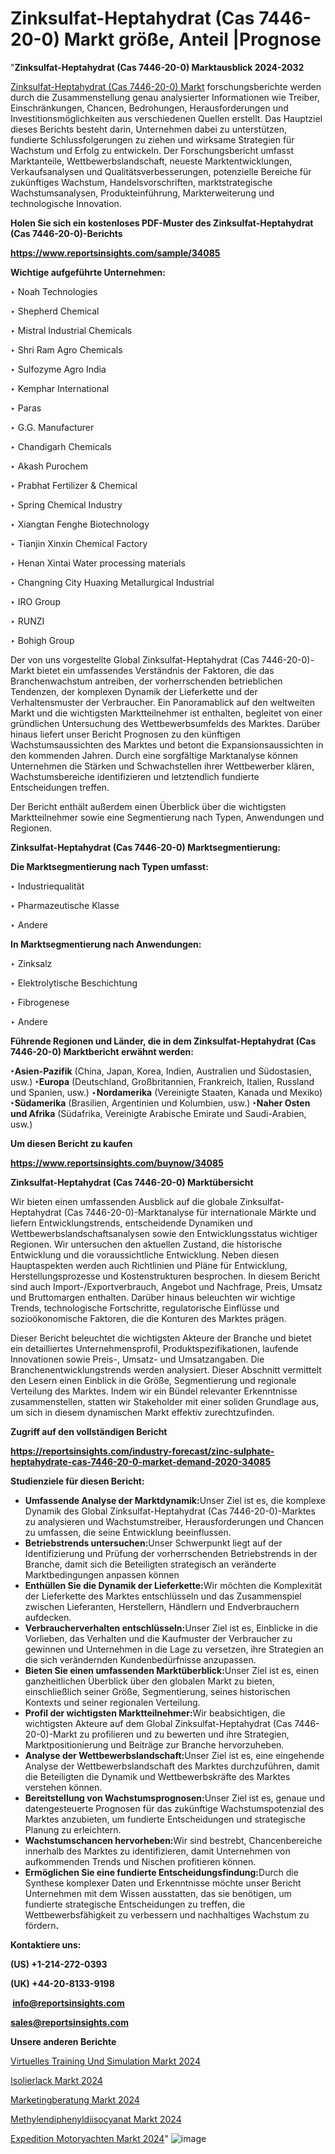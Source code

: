 # Zinksulfat-Heptahydrat (Cas 7446-20-0) Markt größe, Anteil |Prognose

"<strong><b>Zinksulfat-Heptahydrat (Cas 7446-20-0) Marktausblick 2024-2032</b></strong>

<a href=https://www.reportsinsights.com/sample/34085>Zinksulfat-Heptahydrat (Cas 7446-20-0) Markt</a> forschungsberichte werden durch die Zusammenstellung genau analysierter Informationen wie Treiber, Einschränkungen, Chancen, Bedrohungen, Herausforderungen und Investitionsmöglichkeiten aus verschiedenen Quellen erstellt. Das Hauptziel dieses Berichts besteht darin, Unternehmen dabei zu unterstützen, fundierte Schlussfolgerungen zu ziehen und wirksame Strategien für Wachstum und Erfolg zu entwickeln. Der Forschungsbericht umfasst Marktanteile, Wettbewerbslandschaft, neueste Marktentwicklungen, Verkaufsanalysen und Qualitätsverbesserungen, potenzielle Bereiche für zukünftiges Wachstum, Handelsvorschriften, marktstrategische Wachstumsanalysen, Produkteinführung, Markterweiterung und technologische Innovation.

<strong><b>Holen Sie sich ein kostenloses PDF-Muster des Zinksulfat-Heptahydrat (Cas 7446-20-0)-Berichts</b></strong>

<a href=https://www.reportsinsights.com/sample/34085><strong><u>https://www.reportsinsights.com/sample/34085</u></strong></a>

<strong>Wichtige aufgeführte Unternehmen:</strong>

‣ Noah Technologies

‣ Shepherd Chemical

‣ Mistral Industrial Chemicals

‣ Shri Ram Agro Chemicals

‣ Sulfozyme Agro India

‣ Kemphar International

‣ Paras

‣ G.G. Manufacturer

‣ Chandigarh Chemicals

‣ Akash Purochem

‣ Prabhat Fertilizer & Chemical

‣ Spring Chemical Industry

‣ Xiangtan Fenghe Biotechnology

‣ Tianjin Xinxin Chemical Factory

‣ Henan Xintai Water processing materials

‣ Changning City Huaxing Metallurgical Industrial

‣ IRO Group

‣ RUNZI

‣ Bohigh Group

Der von uns vorgestellte Global Zinksulfat-Heptahydrat (Cas 7446-20-0)-Markt bietet ein umfassendes Verständnis der Faktoren, die das Branchenwachstum antreiben, der vorherrschenden betrieblichen Tendenzen, der komplexen Dynamik der Lieferkette und der Verhaltensmuster der Verbraucher. Ein Panoramablick auf den weltweiten Markt und die wichtigsten Marktteilnehmer ist enthalten, begleitet von einer gründlichen Untersuchung des Wettbewerbsumfelds des Marktes. Darüber hinaus liefert unser Bericht Prognosen zu den künftigen Wachstumsaussichten des Marktes und betont die Expansionsaussichten in den kommenden Jahren. Durch eine sorgfältige Marktanalyse können Unternehmen die Stärken und Schwachstellen ihrer Wettbewerber klären, Wachstumsbereiche identifizieren und letztendlich fundierte Entscheidungen treffen.

Der Bericht enthält außerdem einen Überblick über die wichtigsten Marktteilnehmer sowie eine Segmentierung nach Typen, Anwendungen und Regionen.

<strong>Zinksulfat-Heptahydrat (Cas 7446-20-0) Marktsegmentierung:</strong>

<strong>Die Marktsegmentierung nach Typen umfasst:</strong>

‣ Industriequalität

‣ Pharmazeutische Klasse

‣ Andere

<strong>In Marktsegmentierung nach Anwendungen:</strong>

‣ Zinksalz

‣ Elektrolytische Beschichtung

‣ Fibrogenese

‣ Andere

<strong><b>Führende Regionen und Länder, die in dem Zinksulfat-Heptahydrat (Cas 7446-20-0) Marktbericht erwähnt werden:</b></strong>

<strong><b>‣Asien-Pazifik</b></strong> (China, Japan, Korea, Indien, Australien und Südostasien, usw.)
<strong><b>‣Europa</b></strong> (Deutschland, Großbritannien, Frankreich, Italien, Russland und Spanien, usw.)
‣<strong><b>Nordamerika</b></strong> (Vereinigte Staaten, Kanada und Mexiko)
<strong><b>‣Südamerika</b></strong> (Brasilien, Argentinien und Kolumbien, usw.)
<strong><b>‣Naher Osten und Afrika</b></strong> (Südafrika, Vereinigte Arabische Emirate und Saudi-Arabien, usw.)

<strong>Um diesen Bericht zu kaufen</strong>

<a href=https://www.reportsinsights.com/buynow/34085><strong><u>https://www.reportsinsights.com/buynow/34085</u></strong></a>

<strong>Zinksulfat-Heptahydrat (Cas 7446-20-0) Marktübersicht</strong>

Wir bieten einen umfassenden Ausblick auf die globale Zinksulfat-Heptahydrat (Cas 7446-20-0)-Marktanalyse für internationale Märkte und liefern Entwicklungstrends, entscheidende Dynamiken und Wettbewerbslandschaftsanalysen sowie den Entwicklungsstatus wichtiger Regionen. Wir untersuchen den aktuellen Zustand, die historische Entwicklung und die voraussichtliche Entwicklung. Neben diesen Hauptaspekten werden auch Richtlinien und Pläne für Entwicklung, Herstellungsprozesse und Kostenstrukturen besprochen. In diesem Bericht sind auch Import-/Exportverbrauch, Angebot und Nachfrage, Preis, Umsatz und Bruttomargen enthalten. Darüber hinaus beleuchten wir wichtige Trends, technologische Fortschritte, regulatorische Einflüsse und sozioökonomische Faktoren, die die Konturen des Marktes prägen.

Dieser Bericht beleuchtet die wichtigsten Akteure der Branche und bietet ein detailliertes Unternehmensprofil, Produktspezifikationen, laufende Innovationen sowie Preis-, Umsatz- und Umsatzangaben. Die Branchenentwicklungstrends werden analysiert. Dieser Abschnitt vermittelt den Lesern einen Einblick in die Größe, Segmentierung und regionale Verteilung des Marktes. Indem wir ein Bündel relevanter Erkenntnisse zusammenstellen, statten wir Stakeholder mit einer soliden Grundlage aus, um sich in diesem dynamischen Markt effektiv zurechtzufinden.

<strong>Zugriff auf den vollständigen Bericht</strong>

<a href=https://reportsinsights.com/industry-forecast/zinc-sulphate-heptahydrate-cas-7446-20-0-market-demand-2020-34085><strong>https://reportsinsights.com/industry-forecast/zinc-sulphate-heptahydrate-cas-7446-20-0-market-demand-2020-34085</strong></a>

<strong>Studienziele für diesen Bericht:</strong>
<ul>
  <li><strong>Umfassende Analyse der Marktdynamik:</strong>Unser Ziel ist es, die komplexe Dynamik des Global Zinksulfat-Heptahydrat (Cas 7446-20-0)-Marktes zu analysieren und Wachstumstreiber, Herausforderungen und Chancen zu umfassen, die seine Entwicklung beeinflussen.</li>
  <li><strong>Betriebstrends untersuchen:</strong>Unser Schwerpunkt liegt auf der Identifizierung und Prüfung der vorherrschenden Betriebstrends in der Branche, damit sich die Beteiligten strategisch an veränderte Marktbedingungen anpassen können</li>
  <li><strong>Enthüllen Sie die Dynamik der Lieferkette:</strong>Wir möchten die Komplexität der Lieferkette des Marktes entschlüsseln und das Zusammenspiel zwischen Lieferanten, Herstellern, Händlern und Endverbrauchern aufdecken.</li>
  <li><strong>Verbraucherverhalten entschlüsseln:</strong>Unser Ziel ist es, Einblicke in die Vorlieben, das Verhalten und die Kaufmuster der Verbraucher zu gewinnen und Unternehmen in die Lage zu versetzen, ihre Strategien an die sich verändernden Kundenbedürfnisse anzupassen.</li>
  <li><strong>Bieten Sie einen umfassenden Marktüberblick:</strong>Unser Ziel ist es, einen ganzheitlichen Überblick über den globalen Markt zu bieten, einschließlich seiner Größe, Segmentierung, seines historischen Kontexts und seiner regionalen Verteilung.</li>
  <li><strong>Profil der wichtigsten Marktteilnehmer:</strong>Wir beabsichtigen, die wichtigsten Akteure auf dem Global Zinksulfat-Heptahydrat (Cas 7446-20-0)-Markt zu profilieren und zu bewerten und ihre Strategien, Marktpositionierung und Beiträge zur Branche hervorzuheben.</li>
  <li><strong>Analyse der Wettbewerbslandschaft:</strong>Unser Ziel ist es, eine eingehende Analyse der Wettbewerbslandschaft des Marktes durchzuführen, damit die Beteiligten die Dynamik und Wettbewerbskräfte des Marktes verstehen können.</li>
  <li><strong>Bereitstellung von Wachstumsprognosen:</strong>Unser Ziel ist es, genaue und datengesteuerte Prognosen für das zukünftige Wachstumspotenzial des Marktes anzubieten, um fundierte Entscheidungen und strategische Planung zu erleichtern.</li>
  <li><strong>Wachstumschancen hervorheben:</strong>Wir sind bestrebt, Chancenbereiche innerhalb des Marktes zu identifizieren, damit Unternehmen von aufkommenden Trends und Nischen profitieren können.</li>
  <li><strong>Ermöglichen Sie eine fundierte Entscheidungsfindung:</strong>Durch die Synthese komplexer Daten und Erkenntnisse möchte unser Bericht Unternehmen mit dem Wissen ausstatten, das sie benötigen, um fundierte strategische Entscheidungen zu treffen, die Wettbewerbsfähigkeit zu verbessern und nachhaltiges Wachstum zu fördern<strong>.</strong></li>
</ul>
<strong>Kontaktiere uns:</strong>

<strong>(US) +1-214-272-0393</strong>

<strong>(UK) +44-20-8133-9198</strong>

<strong> </strong><a href=info@reportsinsights.com><strong><u>info@reportsinsights.com</u></strong></a>

<a href=sales@reportsinsights.com><strong><u>sales@reportsinsights.com</u></strong></a>

<strong>Unsere anderen Berichte</strong>

<a href=https://de.linkedin.com/pulse/virtuelles-training-und-simulation-markt-größe-h4pef/>Virtuelles Training Und Simulation Markt 2024</a>

<a href=https://de.linkedin.com/pulse/isolierlack-markt-größe-wettbewerbsstrategien-und-kffnf/>Isolierlack Markt 2024</a>

<a href=https://de.linkedin.com/pulse/marketingberatung-markt-2024-wachstum-geschäftsumsatz-z4cxf/>Marketingberatung Markt 2024</a>

<a href=https://de.linkedin.com/pulse/methylendiphenyldiisocyanat-markt-2024-rwmpf/>Methylendiphenyldiisocyanat Markt 2024</a>

<a href=https://de.linkedin.com/pulse/expedition-motoryachten-markt-2024-kontinuierliche-ckxff/>Expedition Motoryachten Markt 2024</a>"
![image](https://github.com/Jaayaachit/RItracker/assets/158452289/02ec9a53-ebe2-4410-975e-4529e8359230)
